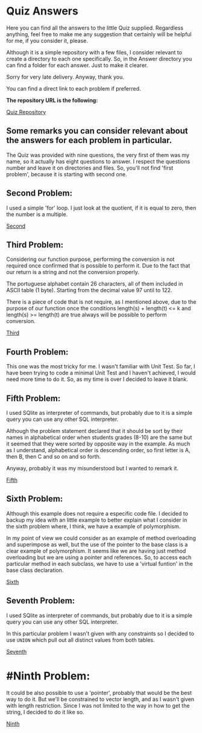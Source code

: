 # Quiz Answers

Here you can find all the answers to the little Quiz supplied. Regardless anything, feel free to make me any suggestion that certainly will be helpful for me, if you consider it, please.

Although it is a simple repository with a few files, I consider relevant to create a directory to each one specifically. So, in the Answer directory you can find a folder for each answer. Just to make it clearer. 

Sorry for very late delivery. Anyway, thank you.

You can find a direct link to each problem if preferred.

**The repository URL is the following:**


[Quiz Repository](https://github.com/Julioarita/Quiz)

## Some remarks you can consider relevant about the answers for each problem in particular.

The Quiz was provided with nine questions, the very first of them was my name, so it actually has eight questions to answer. I respect the questions number and leave it on directories and files. So, you'll not find 'first problem', because it is starting with second one. 

## Second Problem:

I used a simple 'for' loop. I just look at the quotient, if it is equal
to zero, then the number is a multiple.

[Second](https://github.com/Julioarita/Quiz/tree/main/Answers/Second%20Problem)


## Third Problem:

Considering our function purpose, performing the conversion is not required 
once confirmed that is possible to perform it. Due to the fact that our return 
is a string and not the conversion properly.

The portuguese alphabet contain 26 characters, all of them included in 
ASCII table (1 byte). Starting from the decimal value 97 until to 122.

There is a piece of code that is not require, as I mentioned above, due to the
purpose of our function once the conditions length(s) + length(t) <= k and 
length(s) >= length(t) are true always will be possible to perform conversion.

[Third](https://github.com/Julioarita/Quiz/tree/main/Answers/Third%20Problem)


## Fourth Problem:

This one was the most tricky for me. I wasn't familiar with Unit Test. So far, I have been trying to code a minimal Unit Test and I haven't achieved, I would need more time to do it. So, as my time is over I decided to leave it blank. 



## Fifth Problem: 


I used SQlite as interpreter of commands, but probably due to it is a simple query you can use any other SQL interpreter.

Although the problem statement declared that it should be sort by their names in alphabetical order when students 
grades (8-10) are the same but it seemed that they were sorted by opposite way in the example.
As much as I understand, alphabetical order is descending order, so first letter is A, then B, then C and so on and so forth. 

Anyway, probably it was my misunderstood but I wanted to remark it.

[Fifth](https://github.com/Julioarita/Quiz/tree/main/Answers/Fifth%20Problem)


## Sixth Problem: 

Although this example does not require a especific code file. I decided to backup my idea with an little example to better explain what I consider in the sixth problem where, I think, we have a example of polymorphism.

In my point of view we could consider as an example of method overloading and superimpose 
as well, but the use of the pointer to the base class is a clear example of polymorphism.
It seems like we are having just method overloading but we are using a pointer and references. 
So, to access each particular method in each subclass, we have to use a 'virtual funtion' 
in the base class declaration.

[Sixth](https://github.com/Julioarita/Quiz/tree/main/Answers/Sixth%20Problem)


## Seventh Problem:
I used SQlite as interpreter of commands, but probably due to it is a simple query you can use any other SQL interpreter.

In this particular problem I wasn't given with any constraints so I decided to use `UNION`
which pull out all distinct values from both tables.

[Seventh](https://github.com/Julioarita/Quiz/tree/main/Answers/Seventh%20Problem)

# #Ninth Problem:

It could be also possible to use a 'pointer', probably that would be the
best way to do it.
But we'll be constrained to vector length, and as I wasn't given with length restriction.
Since I was not limited to the way in how to get the string, I decided to do it like so.

[Ninth](https://github.com/Julioarita/Quiz/tree/main/Answers/Ninth%20Problem)


